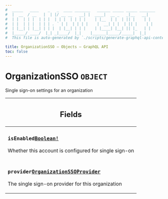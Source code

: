 ```yaml
---
#  _____   ____    _   _  ____ _______   ______ _____ _____ _______
#  |  __  / __   |  | |/ __ __   __| |  ____|  __ _   _|__   __|
#  | |  | | |  | | |  | | |  | | | |    | |__  | |  | || |    | |
#  | |  | | |  | | | . ` | |  | | | |    |  __| | |  | || |    | |
#  | |__| | |__| | | |  | |__| | | |    | |____| |__| || |_   | |
#  |_____/ ____/  |_| _|____/  |_|    |______|_____/_____|  |_|
#  This file is auto-generated by `./scripts/generate-graphql-api-content.sh`.

title: OrganizationSSO – Objects – GraphQL API
toc: false
---
```

<!-- vale off -->
<h1 class="has-pills" data-algolia-exclude>
  OrganizationSSO
  <span class="pill pill--object pill--normal-case pill--large"><code>OBJECT</code></span>
</h1>
<!-- vale on -->


Single sign-on settings for an organization

<table class="responsive-table responsive-table--single-column-rows">
  <thead>
    <th>
      <h2 data-algolia-exclude>Fields</h2>
    </th>
  </thead>
  <tbody>
    <tr><td><h3 class="is-small has-pills"><code>isEnabled</code><a href="/docs/apis/graphql/schemas/scalar/boolean" class="pill pill--scalar pill--normal-case pill--medium" title="Go to SCALAR Boolean"><code>Boolean!</code></a></h3><p>Whether this account is configured for single sign-on</p></td></tr><tr><td><h3 class="is-small has-pills"><code>provider</code><a href="/docs/apis/graphql/schemas/object/organizationssoprovider" class="pill pill--object pill--normal-case pill--medium" title="Go to OBJECT OrganizationSSOProvider"><code>OrganizationSSOProvider</code></a></h3><p>The single sign-on provider for this organization</p></td></tr>
  </tbody>
</table>
